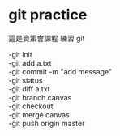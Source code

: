 # git practice

這是資策會課程
練習 git

-git init   
-git add a.txt   
-git commit -m "add message"   
-git status   
-git diff a.txt   
-git branch canvas   
-git checkout   
-git merge canvas   
-git push origin master   